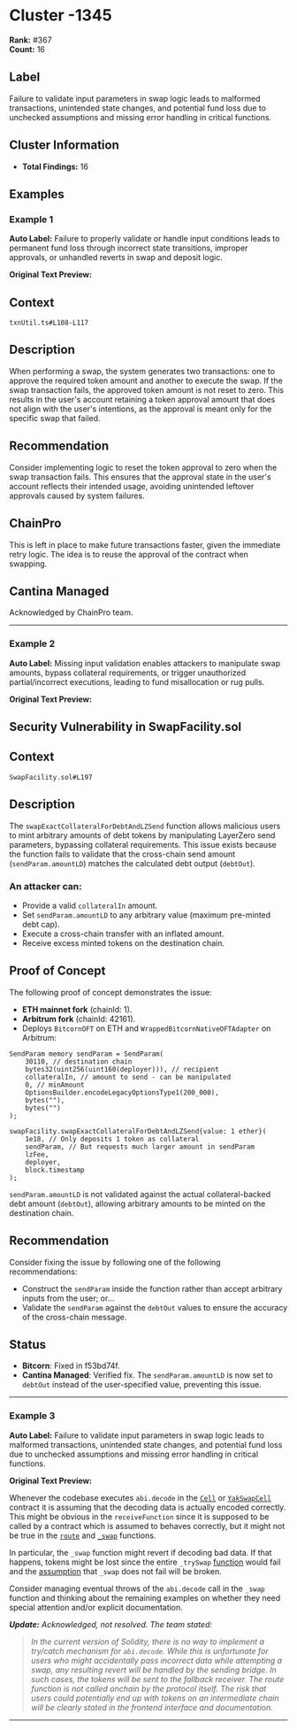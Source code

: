 # Cluster -1345

**Rank:** #367  
**Count:** 16  

## Label
Failure to validate input parameters in swap logic leads to malformed transactions, unintended state changes, and potential fund loss due to unchecked assumptions and missing error handling in critical functions.

## Cluster Information
- **Total Findings:** 16

## Examples

### Example 1

**Auto Label:** Failure to properly validate or handle input conditions leads to permanent fund loss through incorrect state transitions, improper approvals, or unhandled reverts in swap and deposit logic.  

**Original Text Preview:**

## Context
`txnUtil.ts#L108-L117`

## Description
When performing a swap, the system generates two transactions: one to approve the required token amount and another to execute the swap. If the swap transaction fails, the approved token amount is not reset to zero. This results in the user's account retaining a token approval amount that does not align with the user's intentions, as the approval is meant only for the specific swap that failed.

## Recommendation
Consider implementing logic to reset the token approval to zero when the swap transaction fails. This ensures that the approval state in the user's account reflects their intended usage, avoiding unintended leftover approvals caused by system failures.

## ChainPro
This is left in place to make future transactions faster, given the immediate retry logic. The idea is to reuse the approval of the contract when swapping.

## Cantina Managed
Acknowledged by ChainPro team.

---
### Example 2

**Auto Label:** Missing input validation enables attackers to manipulate swap amounts, bypass collateral requirements, or trigger unauthorized partial/incorrect executions, leading to fund misallocation or rug pulls.  

**Original Text Preview:**

## Security Vulnerability in SwapFacility.sol

## Context
`SwapFacility.sol#L197`

## Description
The `swapExactCollateralForDebtAndLZSend` function allows malicious users to mint arbitrary amounts of debt tokens by manipulating LayerZero send parameters, bypassing collateral requirements. This issue exists because the function fails to validate that the cross-chain send amount (`sendParam.amountLD`) matches the calculated debt output (`debtOut`). 

### An attacker can:
- Provide a valid `collateralIn` amount.
- Set `sendParam.amountLD` to any arbitrary value (maximum pre-minted debt cap).
- Execute a cross-chain transfer with an inflated amount.
- Receive excess minted tokens on the destination chain.

## Proof of Concept
The following proof of concept demonstrates the issue:
- **ETH mainnet fork** (chainId: 1).
- **Arbitrum fork** (chainId: 42161).
- Deploys `BitcornOFT` on ETH and `WrappedBitcornNativeOFTAdapter` on Arbitrum:
  
```solidity
SendParam memory sendParam = SendParam(
    30110, // destination chain
    bytes32(uint256(uint160(deployer))), // recipient
    collateralIn, // amount to send - can be manipulated
    0, // minAmount
    OptionsBuilder.encodeLegacyOptionsType1(200_000),
    bytes(""),
    bytes("")
);
```

```solidity
swapFacility.swapExactCollateralForDebtAndLZSend{value: 1 ether}(
    1e18, // Only deposits 1 token as collateral
    sendParam, // But requests much larger amount in sendParam
    lzFee,
    deployer,
    block.timestamp
);
```

`sendParam.amountLD` is not validated against the actual collateral-backed debt amount (`debtOut`), allowing arbitrary amounts to be minted on the destination chain.

## Recommendation
Consider fixing the issue by following one of the following recommendations:
- Construct the `sendParam` inside the function rather than accept arbitrary inputs from the user; or...
- Validate the `sendParam` against the `debtOut` values to ensure the accuracy of the cross-chain message.

## Status
- **Bitcorn**: Fixed in f53bd74f.
- **Cantina Managed**: Verified fix. The `sendParam.amountLD` is now set to `debtOut` instead of the user-specified value, preventing this issue.

---
### Example 3

**Auto Label:** Failure to validate input parameters in swap logic leads to malformed transactions, unintended state changes, and potential fund loss due to unchecked assumptions and missing error handling in critical functions.  

**Original Text Preview:**

Whenever the codebase executes `abi.decode` in the [`Cell`](https://github.com/tesseract-protocol/smart-contracts/blob/940fc6650d1f48b3b3d028640dffcc9203f8bd76/src/Cell.sol#L52) or [`YakSwapCell`](https://github.com/tesseract-protocol/smart-contracts/blob/940fc6650d1f48b3b3d028640dffcc9203f8bd76/src/YakSwapCell.sol#L55) contract it is assuming that the decoding data is actually encoded correctly. This might be obvious in the `receiveFunction` since it is supposed to be called by a contract which is assumed to behaves correctly, but it might not be true in the [`route`](https://github.com/tesseract-protocol/smart-contracts/blob/940fc6650d1f48b3b3d028640dffcc9203f8bd76/src/YakSwapCell.sol#L58) and [`_swap`](https://github.com/tesseract-protocol/smart-contracts/blob/940fc6650d1f48b3b3d028640dffcc9203f8bd76/src/YakSwapCell.sol#L84) functions.


In particular, the `_swap` function might revert if decoding bad data. If that happens, tokens might be lost since the entire `_trySwap` [function](https://github.com/tesseract-protocol/smart-contracts/blob/940fc6650d1f48b3b3d028640dffcc9203f8bd76/src/Cell.sol#L140) would fail and the [assumption](https://github.com/tesseract-protocol/smart-contracts/blob/940fc6650d1f48b3b3d028640dffcc9203f8bd76/src/Cell.sol#L74) that `_swap` does not fail will be broken.


Consider managing eventual throws of the `abi.decode` call in the `_swap` function and thinking about the remaining examples on whether they need special attention and/or explicit documentation.


***Update:** Acknowledged, not resolved. The team stated:*



> *In the current version of Solidity, there is no way to implement a try/catch mechanism for `abi.decode`. While this is unfortunate for users who might accidentally pass incorrect data while attempting a swap, any resulting revert will be handled by the sending bridge. In such cases, the tokens will be sent to the fallback receiver. The route function is not called onchain by the protocol itself. The risk that users could potentially end up with tokens on an intermediate chain will be clearly stated in the frontend interface and documentation.*

---
